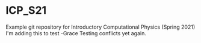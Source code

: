 # ICP_S21
Example git repository for Introductory Computational Physics (Spring 2021)
I'm adding this to test -Grace
Testing conflicts yet again.